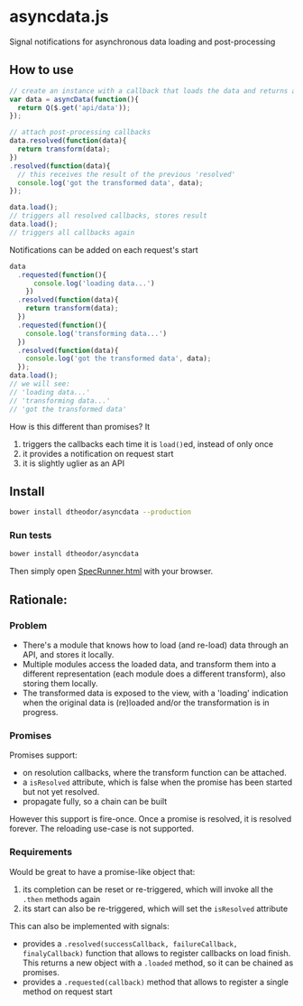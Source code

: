 # asyncdata.js
Signal notifications for asynchronous data loading and post-processing

## How to use

```js
// create an instance with a callback that loads the data and returns a promise
var data = asyncData(function(){
  return Q($.get('api/data'));
});

// attach post-processing callbacks
data.resolved(function(data){
  return transform(data);
})
.resolved(function(data){
  // this receives the result of the previous 'resolved'
  console.log('got the transformed data', data);
});

data.load();
// triggers all resolved callbacks, stores result
data.load();
// triggers all callbacks again
```

Notifications can be added on each request's start

```js
data
  .requested(function(){
      console.log('loading data...')
    })
  .resolved(function(data){
    return transform(data);
  })
  .requested(function(){
    console.log('transforming data...')
  })
  .resolved(function(data){
    console.log('got the transformed data', data);
  });
data.load();
// we will see:
// 'loading data...'
// 'transforming data...'
// 'got the transformed data'
```

How is this different than promises? It

1. triggers the callbacks each time it is `load()`ed, instead of only once
2. it provides a notification on request start
3. it is slightly uglier as an API


## Install

```sh
bower install dtheodor/asyncdata --production
```

### Run tests
```sh
bower install dtheodor/asyncdata
```

Then simply open [SpecRunner.html](SpecRunner.html) with your browser.

## Rationale:

### Problem
- There's a module that knows how to load (and re-load) data through an API, and stores it locally.
- Multiple modules access the loaded data, and transform them into a different representation (each module does a different transform), also storing them locally.
- The transformed data is exposed to the view, with a 'loading' indication when the original data is (re)loaded and/or the transformation is in progress.

### Promises
Promises support:
- on resolution callbacks, where the transform function can be attached.
- a `isResolved` attribute, which is false when the promise has been started but not yet resolved.
- propagate fully, so a chain can be built

However this support is fire-once. Once a promise is resolved, it is resolved forever. The reloading use-case is not supported.

### Requirements
Would be great to have a promise-like object that:

1. its completion can be reset or re-triggered, which will invoke all the `.then` methods again
2. its start can also be re-triggered, which will set the `isResolved` attribute

This can also be implemented with signals:
- provides a `.resolved(successCallback, failureCallback, finalyCallback)` function that allows to register callbacks on load finish. This returns a new object with a `.loaded` method, so it can be chained as promises.
- provides a `.requested(callback)` method that allows to register a single method on request start
